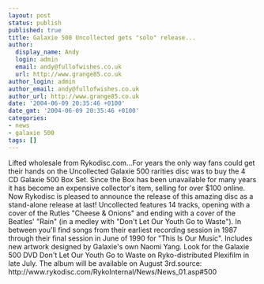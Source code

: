 ```yaml
---
layout: post
status: publish
published: true
title: Galaxie 500 Uncollected gets "solo" release...
author:
  display_name: Andy
  login: admin
  email: andy@fullofwishes.co.uk
  url: http://www.grange85.co.uk
author_login: admin
author_email: andy@fullofwishes.co.uk
author_url: http://www.grange85.co.uk
date: '2004-06-09 20:35:46 +0100'
date_gmt: '2004-06-09 20:35:46 +0100'
categories:
- news
- galaxie 500
tags: []
---
```

<p>Lifted wholesale from Rykodisc.com...For years the only way fans could get their hands on the Uncollected Galaxie 500 rarities disc was to buy the 4 CD Galaxie 500 Box Set. Since the Box has been unavailable for many years it has become an expensive collector's item, selling for over $100 online. Now Rykodisc is pleased to announce the release of this amazing disc as a stand-alone release at last! Uncollected features 14 tracks, opening with a cover of the Rutles "Cheese & Onions" and ending with a cover of the Beatles' "Rain" (in a medley with "Don't Let Our Youth Go to Waste"). In between you'll find songs from their earliest recording session in 1987 through their final session in June of 1990 for "This Is Our Music". Includes new artwork designed by Galaxie's own Naomi Yang. Look for the Galaxie 500 DVD Don't Let Our Youth Go to Waste on Ryko-distributed Plexifilm in late July. The album will be available on August 3rd.source: http://www.rykodisc.com/RykoInternal/News/News_01.asp#500</p>
